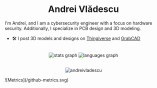 <h1 align="center">Andrei Vlădescu</h1>
I'm Andrei, and I am a cybersecurity engineer with a focus on hardware security. Additionally, I specialize in PCB design and 3D modeling.

- 🛠️ I post 3D models and designs on [Thingiverse](https://www.thingiverse.com/sorinsalam/designs) and [GrabCAD](https://grabcad.com/andrei.vladescu-2)
<br/>

<div align="center">
  <img src="https://github-readme-stats.vercel.app/api?username=AndreiVladescu&hide_title=false&hide_rank=false&show_icons=true&include_all_commits=true&count_private=true&disable_animations=false&theme=dark&locale=en&hide_border=false&order=1" height="150" alt="stats graph"  />
  <img src="https://github-readme-stats.vercel.app/api/top-langs?username=AndreiVladescu&locale=en&hide_title=false&layout=compact&card_width=320&langs_count=6&theme=dark&hide_border=false&order=2" height="150" alt="languages graph"  />
  </div>

<br/>

<p align="center"> <img src="https://komarev.com/ghpvc/?username=andreivladescu&label=Profile%20views&color=010c12&style=flat" alt="andreivladescu"/> </p>
![Metrics](/github-metrics.svg)
